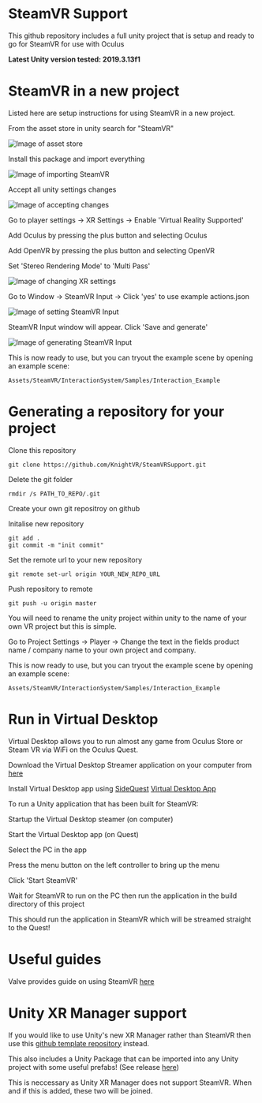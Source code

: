 # SteamVR Support

This github repository includes a full unity project that is setup and ready to go for SteamVR for use with Oculus

**Latest Unity version tested: 2019.3.13f1**

# SteamVR in a new project
Listed here are setup instructions for using SteamVR in a new project.

From the asset store in unity search for "SteamVR"

![Image of asset store](https://raw.githubusercontent.com/KnightVR/SteamVRTemplate/master/Images/SteamVR%20Asset%20Store.PNG)

Install this package and import everything

![Image of importing SteamVR](https://raw.githubusercontent.com/KnightVR/SteamVRTemplate/master/Images/SteamVR%20Import.PNG)

Accept all unity settings changes

![Image of accepting changes](https://raw.githubusercontent.com/KnightVR/SteamVRTemplate/master/Images/SteamVR%20Import%20Changes.PNG)

Go to player settings -> XR Settings -> Enable 'Virtual Reality Supported'


Add Oculus by pressing the plus button and selecting Oculus


Add OpenVR by pressing the plus button and selecting OpenVR


Set 'Stereo Rendering Mode' to 'Multi Pass'

![Image of changing XR settings](https://raw.githubusercontent.com/KnightVR/SteamVRTemplate/master/Images/Player%20Settings.PNG)

Go to Window -> SteamVR Input -> Click 'yes' to use example actions.json

![Image of setting SteamVR Input](https://raw.githubusercontent.com/KnightVR/SteamVRTemplate/master/Images/Copy%20example%20actions.PNG)

SteamVR Input window will appear. Click 'Save and generate'

![Image of generating SteamVR Input](https://raw.githubusercontent.com/KnightVR/SteamVRTemplate/master/Images/Generate%20Inputs.PNG)

This is now ready to use, but you can tryout the example scene by opening an example scene:
```
Assets/SteamVR/InteractionSystem/Samples/Interaction_Example
```

# Generating a repository for your project
Clone this repository
```
git clone https://github.com/KnightVR/SteamVRSupport.git
```
Delete the git folder
```
rmdir /s PATH_TO_REPO/.git
```
Create your own git repositroy on github

Initalise new repository
```
git add .
git commit -m "init commit"
```

Set the remote url to your new repository
```
git remote set-url origin YOUR_NEW_REPO_URL
```

Push repository to remote
```
git push -u origin master
```

You will need to rename the unity project within unity to the name of your own VR project but this is simple.


Go to Project Settings -> Player -> Change the text in the fields product name / company name to your own project and company.


This is now ready to use, but you can tryout the example scene by opening an example scene:

```
Assets/SteamVR/InteractionSystem/Samples/Interaction_Example
```

# Run in Virtual Desktop
Virtual Desktop allows you to run almost any game from Oculus Store or Steam VR via WiFi on the Oculus Quest.


Download the Virtual Desktop Streamer application on your computer from [here](https://www.vrdesktop.net/)


Install Virtual Desktop app using [SideQuest](https://sidequestvr.com/setup-howto) [Virtual Desktop App](https://sidequestvr.com/app/16/virtual-desktop)


To run a Unity application that has been built for SteamVR:


Startup the Virtual Desktop steamer (on computer)


Start the Virtual Desktop app (on Quest)


Select the PC in the app


Press the menu button on the left controller to bring up the menu


Click 'Start SteamVR'


Wait for SteamVR to run on the PC then run the application in the build directory of this project


This should run the application in SteamVR which will be streamed straight to the Quest!


# Useful guides
Valve provides guide on using SteamVR [here](https://valvesoftware.github.io/steamvr_unity_plugin/articles/intro.html)

# Unity XR Manager support
If you would like to use Unity's new XR Manager rather than SteamVR then use this [github template repository](https://github.com/KnightVR/XRSupport) instead.


This also includes a Unity Package that can be imported into any Unity project with some useful prefabs! (See release [here](https://github.com/KnightVR/XRSupport/releases))


This is neccessary as Unity XR Manager does not support SteamVR. When and if this is added, these two will be joined.
